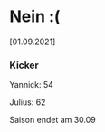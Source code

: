 
# Nein :(

<!--!um 16:00 Uhr im Raum 306 Gebäude 1

Es gibt Kaffee


<!---![image](https://user-images.githubusercontent.com/73311547/125851712-3934142d-7930-4613-8163-7ba796f7bffd.png)-->

[01.09.2021]


### Kicker

Yannick: 54

Julius:  62

Saison endet am 30.09
